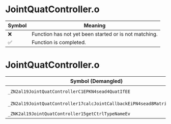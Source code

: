 # JointQuatController.o
| Symbol | Meaning 
| ------------- | ------------- 
| :x: | Function has not yet been started or is not matching. 
| :white_check_mark: | Function is completed. 


# JointQuatController.o
| Symbol (Demangled) | Symbol (Mangled) | Decompiled? |
| ------------- |  ------------- | ------------- |
| `_ZN2al19JointQuatControllerC1EPKN4sead4QuatIfEE` | `al::JointQuatController::JointQuatController(sead::Quat<float> const*)` | :white_check_mark: |
| `_ZN2al19JointQuatController17calcJointCallbackEiPN4sead8Matrix34IfEE` | `al::JointQuatController::calcJointCallback(int,sead::Matrix34<float> *)` | :white_check_mark: |
| `_ZNK2al19JointQuatController15getCtrlTypeNameEv` | `al::JointQuatController::getCtrlTypeName(void)const` | :white_check_mark: |
